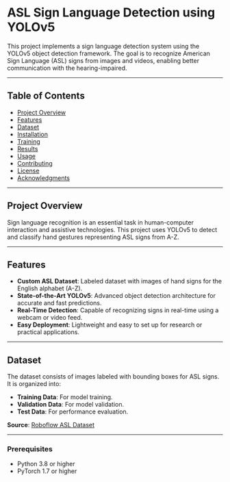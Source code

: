 # ASL Sign Language Detection using YOLOv5

This project implements a sign language detection system using the YOLOv5 object detection framework. The goal is to recognize American Sign Language (ASL) signs from images and videos, enabling better communication with the hearing-impaired.

---

## Table of Contents
- [Project Overview](#project-overview)
- [Features](#features)
- [Dataset](#dataset)
- [Installation](#installation)
- [Training](#training)
- [Results](#results)
- [Usage](#usage)
- [Contributing](#contributing)
- [License](#license)
- [Acknowledgments](#acknowledgments)

---

## Project Overview

Sign language recognition is an essential task in human-computer interaction and assistive technologies. This project uses YOLOv5 to detect and classify hand gestures representing ASL signs from A-Z.

---

## Features

- **Custom ASL Dataset**: Labeled dataset with images of hand signs for the English alphabet (A-Z).
- **State-of-the-Art YOLOv5**: Advanced object detection architecture for accurate and fast predictions.
- **Real-Time Detection**: Capable of recognizing signs in real-time using a webcam or video feed.
- **Easy Deployment**: Lightweight and easy to set up for research or practical applications.

---

## Dataset

The dataset consists of images labeled with bounding boxes for ASL signs. It is organized into:
- **Training Data**: For model training.
- **Validation Data**: For model validation.
- **Test Data**: For performance evaluation.

**Source**: [Roboflow ASL Dataset](https://roboflow.com)

---


### Prerequisites
- Python 3.8 or higher
- PyTorch 1.7 or higher
